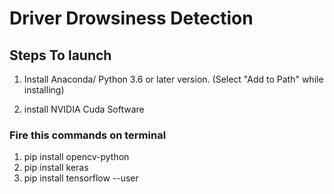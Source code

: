 # Driver Drowsiness Detection

## Steps To launch

1. Install Anaconda/ Python 3.6 or later version.
    (Select "Add to Path" while installing)
  
2. install NVIDIA Cuda Software

### Fire this commands on terminal
1. pip install opencv-python
2.  pip install keras
3.  pip install tensorflow --user
